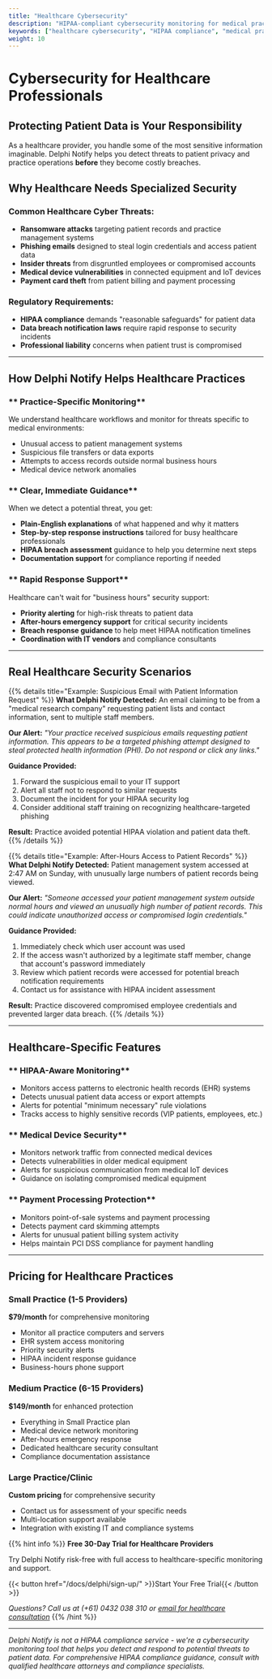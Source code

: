 ```yaml
---
title: "Healthcare Cybersecurity"
description: "HIPAA-compliant cybersecurity monitoring for medical practices, clinics, and healthcare professionals"
keywords: ["healthcare cybersecurity", "HIPAA compliance", "medical practice security", "patient data protection"]
weight: 10
---
```


# Cybersecurity for Healthcare Professionals

## **Protecting Patient Data is Your Responsibility**

As a healthcare provider, you handle some of the most sensitive information imaginable. Delphi Notify helps you detect threats to patient privacy and practice operations **before** they become costly breaches.

## **Why Healthcare Needs Specialized Security**

### **Common Healthcare Cyber Threats:**
- **Ransomware attacks** targeting patient records and practice management systems
- **Phishing emails** designed to steal login credentials and access patient data
- **Insider threats** from disgruntled employees or compromised accounts
- **Medical device vulnerabilities** in connected equipment and IoT devices
- **Payment card theft** from patient billing and payment processing

### **Regulatory Requirements:**
- **HIPAA compliance** demands "reasonable safeguards" for patient data
- **Data breach notification laws** require rapid response to security incidents
- **Professional liability** concerns when patient trust is compromised

---

## **How Delphi Notify Helps Healthcare Practices**

### ** Practice-Specific Monitoring**
We understand healthcare workflows and monitor for threats specific to medical environments:
- Unusual access to patient management systems
- Suspicious file transfers or data exports
- Attempts to access records outside normal business hours
- Medical device network anomalies

### ** Clear, Immediate Guidance**
When we detect a potential threat, you get:
- **Plain-English explanations** of what happened and why it matters
- **Step-by-step response instructions** tailored for busy healthcare professionals
- **HIPAA breach assessment** guidance to help you determine next steps
- **Documentation support** for compliance reporting if needed

### ** Rapid Response Support**
Healthcare can't wait for "business hours" security support:
- **Priority alerting** for high-risk threats to patient data
- **After-hours emergency support** for critical security incidents
- **Breach response guidance** to help meet HIPAA notification timelines
- **Coordination with IT vendors** and compliance consultants

---

## **Real Healthcare Security Scenarios**

{{% details title="Example: Suspicious Email with Patient Information Request" %}}
**What Delphi Notify Detected:** An email claiming to be from a "medical research company" requesting patient lists and contact information, sent to multiple staff members.

**Our Alert:** *"Your practice received suspicious emails requesting patient information. This appears to be a targeted phishing attempt designed to steal protected health information (PHI). Do not respond or click any links."*

**Guidance Provided:** 
1. Forward the suspicious email to your IT support
2. Alert all staff not to respond to similar requests
3. Document the incident for your HIPAA security log
4. Consider additional staff training on recognizing healthcare-targeted phishing

**Result:** Practice avoided potential HIPAA violation and patient data theft.
{{% /details %}}

{{% details title="Example: After-Hours Access to Patient Records" %}}
**What Delphi Notify Detected:** Patient management system accessed at 2:47 AM on Sunday, with unusually large numbers of patient records being viewed.

**Our Alert:** *"Someone accessed your patient management system outside normal hours and viewed an unusually high number of patient records. This could indicate unauthorized access or compromised login credentials."*

**Guidance Provided:**
1. Immediately check which user account was used
2. If the access wasn't authorized by a legitimate staff member, change that account's password immediately
3. Review which patient records were accessed for potential breach notification requirements
4. Contact us for assistance with HIPAA incident assessment

**Result:** Practice discovered compromised employee credentials and prevented larger data breach.
{{% /details %}}

---

## **Healthcare-Specific Features**

### ** HIPAA-Aware Monitoring**
- Monitors access patterns to electronic health records (EHR) systems
- Detects unusual patient data access or export attempts
- Alerts for potential "minimum necessary" rule violations
- Tracks access to highly sensitive records (VIP patients, employees, etc.)

### ** Medical Device Security**
- Monitors network traffic from connected medical devices
- Detects vulnerabilities in older medical equipment
- Alerts for suspicious communication from medical IoT devices
- Guidance on isolating compromised medical equipment

### ** Payment Processing Protection**
- Monitors point-of-sale systems and payment processing
- Detects payment card skimming attempts
- Alerts for unusual patient billing system activity
- Helps maintain PCI DSS compliance for payment handling

---

## **Pricing for Healthcare Practices**

### **Small Practice (1-5 Providers)**
**$79/month** for comprehensive monitoring
- Monitor all practice computers and servers
- EHR system access monitoring
- Priority security alerts
- HIPAA incident response guidance
- Business-hours phone support

### **Medium Practice (6-15 Providers)**
**$149/month** for enhanced protection
- Everything in Small Practice plan
- Medical device network monitoring
- After-hours emergency response
- Dedicated healthcare security consultant
- Compliance documentation assistance

### **Large Practice/Clinic**
**Custom pricing** for comprehensive security
- Contact us for assessment of your specific needs
- Multi-location support available
- Integration with existing IT and compliance systems

{{% hint info %}}
**Free 30-Day Trial for Healthcare Providers**

Try Delphi Notify risk-free with full access to healthcare-specific monitoring and support.

{{< button href="/docs/delphi/sign-up/" >}}Start Your Free Trial{{< /button >}}

*Questions? Call us at (+61) 0432 038 310 or [email for healthcare consultation](mailto:main@cybermonkey.net.au?subject=Healthcare%20Cybersecurity%20Consultation&body=Hi!%20I'm%20interested%20in%20Delphi%20Notify%20for%20our%20healthcare%20practice.%0A%0APractice%20details:%0A-%20Type%20of%20practice:%0A-%20Number%20of%20providers:%0A-%20Number%20of%20devices/computers:%0A-%20Current%20EHR%20system:%0A-%20Specific%20security%20concerns:%0A%0APlease%20contact%20me%20to%20discuss%20our%20needs.)*
{{% /hint %}}

---

*Delphi Notify is not a HIPAA compliance service - we're a cybersecurity monitoring tool that helps you detect and respond to potential threats to patient data. For comprehensive HIPAA compliance guidance, consult with qualified healthcare attorneys and compliance specialists.*